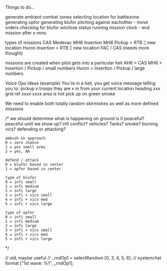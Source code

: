 Things to do...

generate ambient combat zones
selecting location for battlezone
generating opfor
generating blufor
pitching against eachother - move orders
checking for blufor win/lose status
running mission clock - end mission after x mins

types of missions
CAS
Medevac
MH6 Insertion
MH6 Pickup > RTB ¦¦ new location
Huron Insertion > RTB ¦¦ new location
FAC / CAS (needs more thought)

missions are created when pilot gets into a particular heli
AH6 > CAS
MH6 > Insertion / Pickup / small numbers
Huron > Insertion / Pickup / large numbers

Voice Ops Ideas (example)
You're in a heli, you get voice message telling you to:
pickup x troops
they are x m from your current location
heading xxx
grid ref xxxx xxxx
area is hot
pick up on green smoke

We need to enable both totally random skirmishes as well as more defined missions



/*
	we should determine what is happening on ground 
	is it peaceful?
	peaceful until we show up?
	infi conflict?
	vehicles?
	Tanks?
	smoke?
	burning vics?
	defending or attacking?



	ambush on approach
	0 = zero chance 
	1 = yes small arms 
	2 = yes, AA 

	defend / attack
	0 = blufor based in center
	1 = opfor based in center 

	type of blufor 
	0 = infi small 
	1 = infi medium 
	2 = infi large 
	3 = infi + vics small 
	4 = infi + vics med 
	5 = infi + vics large 

	type of opfor 
	0 = infi small 
	1 = infi medium 
	2 = infi large 
	3 = infi + vics small 
	4 = infi + vics med 
	5 = infi + vics large 

*/


// old, maybe useful
// _rndOp1 = selectRandom [0, 3, 4, 5, 6];
// systemchat format ["1st wave: %1", _rndOp1];
